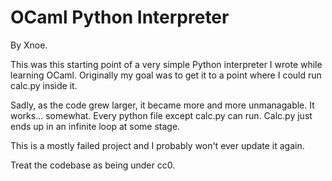 # OCaml Python Interpreter

By Xnoe.

This was this starting point of a very simple Python interpreter I wrote while learning OCaml. Originally my goal was to get it to a point where I could run calc.py inside it.

Sadly, as the code grew larger, it became more and more unmanagable. It works... somewhat. Every python file except calc.py can run. Calc.py just ends up in an infinite loop at some stage.

This is a mostly failed project and I probably won't ever update it again.

Treat the codebase as being under cc0. 
